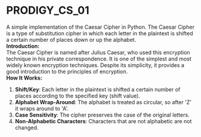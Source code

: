 # PRODIGY_CS_01
A simple implementation of the Caesar Cipher in Python. The Caesar Cipher is a type of substitution cipher in which each letter in the plaintext is shifted a certain number of places down or up the alphabet.                                                                                                                             
**Introduction:**                                                                                                                                                                                                      
    The Caesar Cipher is named after Julius Caesar, who used this encryption technique in his private correspondence. It is one of the simplest and most widely known encryption techniques. Despite its simplicity, it provides a good introduction to the principles of encryption.                                                       
**How It Works:**                                                                                                                                                     
1. **Shift/Key**: Each letter in the plaintext is shifted a certain number of places according to the specified key (shift value).                                    
2. **Alphabet Wrap-Around**: The alphabet is treated as circular, so after 'Z' it wraps around to 'A'.                                                                
3. **Case Sensitivity**: The cipher preserves the case of the original letters.                                                                                       
4. **Non-Alphabetic Characters**: Characters that are not alphabetic are not changed.                                                                                 

